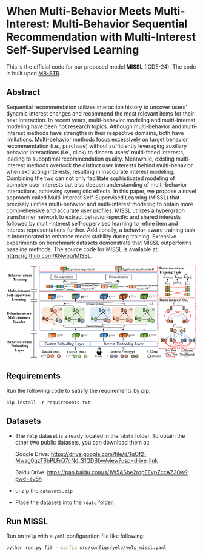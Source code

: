 # When Multi-Behavior Meets Multi-Interest: Multi-Behavior Sequential Recommendation with Multi-Interest Self-Supervised Learning

This is the official code for our proposed model **MISSL** (ICDE-24). The code is built upon [MB-STR](https://github.com/yuanenming/mb-str).

## Abstract
Sequential recommendation utilizes interaction history to uncover users' dynamic interest changes and recommend the most relevant items for their next interaction.
In recent years, multi-behavior modeling and multi-interest modeling have been hot research topics. Although multi-behavior and multi-interest methods have strengths in their respective domains, both have limitations. Multi-behavior methods focus excessively on target behavior recommendation (i.e., purchase) without sufficiently leveraging auxiliary behavior interactions (i.e., click) to discern users' multi-faced interests, leading to suboptimal recommendation quality. Meanwhile, existing multi-interest methods overlook the distinct user interests behind multi-behavior when extracting interests, resulting in inaccurate interest modeling. Combining the two can not only facilitate sophisticated modeling of complex user interests but also deepen understanding of multi-behavior interactions, achieving synergistic effects. In this paper, we propose a novel approach called Multi-Interest Self-Supervised Learning (MISSL) that precisely unifies multi-behavior and multi-interest modeling to obtain more comprehensive and accurate user profiles. MISSL utilizes a hypergraph transformer network to extract behavior-specific and shared interests followed by multi-interest self-supervised learning to refine item and interest representations further. Additionally, a behavior-aware training task is incorporated to enhance model stability during training. Extensive experiments on benchmark datasets demonstrate that MISSL outperforms baseline methods. The source code for MISSL is available at: https://github.com/KNwbq/MISSL.

<p align="center">
  <img src="m.png">
</p>

## Requirements

Run the following code to satisfy the requirements by pip:

```
pip install -r requirements.txt
```

## Datasets

- The `Yelp` dataset is already located in the `\data` folder. To obtain the other two public datasets, you can download them at:

  Google Drive: https://drive.google.com/file/d/1qOf2-Mwag0qzT6bPLFrQ7cNd_S1QDBbw/view?usp=drive_link

  Baidu Drive: https://pan.baidu.com/s/1W5ASbe2rqpEEvpZccAZ3Ow?pwd=ey5h

- unzip the `datasets.zip`

- Place the datasets into the `\data` folder.

## Run MISSL

Run on  `Yelp`  with a `yaml` configuration file like following:

```bash
python run.py fit --config src/configs/yelp/yelp_missl.yaml
```

